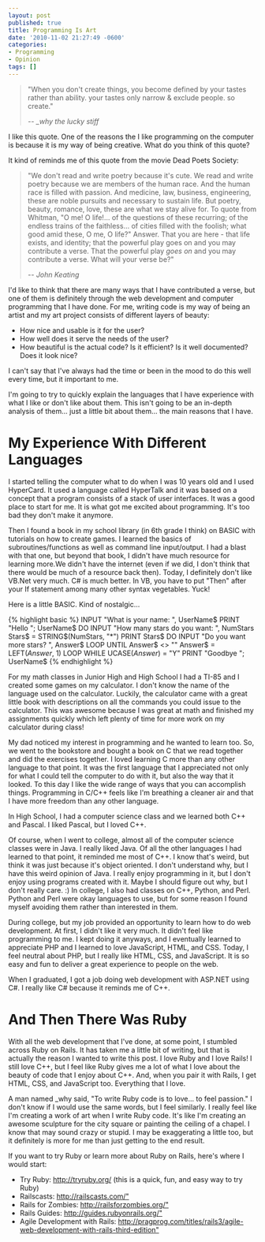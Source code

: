 ```yaml
---
layout: post
published: true
title: Programming Is Art
date: '2010-11-02 21:27:49 -0600'
categories:
- Programming
- Opinion
tags: []
---
```


> "When you don't create things, you become defined by your tastes rather than
> ability. your tastes only narrow & exclude people. so create."
>
> -- <cite>_why the lucky stiff</cite>

I like this quote. One of the reasons the I like programming on the computer is
because it is my way of being creative. What do you think of this quote?

It kind of reminds me of this quote from the movie Dead Poets Society:

> "We don't read and write poetry because it's cute. We read and write poetry
> because we are members of the human race. And the human race is filled with
> passion. And medicine, law, business, engineering, these are noble pursuits
> and necessary to sustain life. But poetry, beauty, romance, love, these are
> what we stay alive for. To quote from Whitman, "O me! O life!... of the
> questions of these recurring; of the endless trains of the faithless... of
> cities filled with the foolish; what good amid these, O me, O life?" Answer.
> That you are here - that life exists, and identity; that the powerful play
> goes on and you may contribute a verse. That the powerful play _goes
> on_ and you may contribute a verse. What will your verse be?"
>
> -- <cite>John Keating</cite>

I'd like to think that there are many ways that I have contributed a verse, but
one of them is definitely through the web development and computer programming
that I have done. For me, writing code is my way of being an artist and my art
project consists of different layers of beauty:

* How nice and usable is it for the user?
* How well does it serve the needs of the user?
* How beautiful is the actual code? Is it efficient? Is it well documented?
  Does it look nice?

I can't say that I've always had the time or been in the mood to do this well
every time, but it important to me.

I'm going to try to quickly explain the languages that I have experience with
what I like or don't like about them. This isn't going to be an in-depth
analysis of them... just a little bit about them... the main reasons that I
have.

# My Experience With Different Languages

I started telling the computer what to do when I was 10 years old and I used
HyperCard. It used a language called HyperTalk and it was based on a concept
that a program consists of a stack of user interfaces. It was a good place to
start for me. It is what got me excited about programming. It's too bad they
don't make it anymore.

Then I found a book in my school library (in 6th grade I think) on BASIC with
tutorials on how to create games. I learned the basics of subroutines/functions
as well as command line input/output. I had a blast with that one, but beyond
that book, I didn't have much resource for learning more.We didn't have the
internet (even if we did, I don't think that there would be much of a resource
back then). Today, I definitely don't like VB.Net very much. C# is much better.
In VB, you have to put "Then" after your If statement among many other syntax
vegetables. Yuck!

Here is a little BASIC. Kind of nostalgic...

{% highlight basic %}
INPUT "What is your name: ", UserName$
PRINT "Hello "; UserName$
DO
  INPUT "How many stars do you want: ", NumStars
  Stars$ = STRING$(NumStars, "*")
  PRINT Stars$
  DO
    INPUT "Do you want more stars? ", Answer$
  LOOP UNTIL Answer$ <> ""
  Answer$ = LEFT$(Answer$, 1)
LOOP WHILE UCASE$(Answer$) = "Y"
PRINT "Goodbye "; UserName$
{% endhighlight %}

For my math classes in Junior High and High School I had a TI-85 and I created
some games on my calculator. I don't know the name of the language used on the
calculator. Luckily, the calculator came with a great little book with
descriptions on all the commands you could issue to the calculator. This was
awesome because I was great at math and finished my assignments quickly which
left plenty of time for more work on my calculator during class!

My dad noticed my interest in programming and he wanted to learn too. So, we
went to the bookstore and bought a book on C that we read together and did the
exercises together. I loved learning C more than any other language to that
point. It was the first language that I appreciated not only for what I could
tell the computer to do with it, but also the way that it looked. To this day I
like the wide range of ways that you can accomplish things. Programming in
C/C++ feels like I'm breathing a cleaner air and that I have more freedom than
any other language.

In High School, I had a computer science class and we learned both C++ and
Pascal. I liked Pascal, but I loved C++.

Of course, when I went to college, almost all of the computer science classes
were in Java. I really liked Java. Of all the other languages I had learned to
that point, it reminded me most of C++. I know that's weird, but think it was
just because it's object oriented. I don't understand why, but I have this
weird opinion of Java. I really enjoy programming in it, but I don't enjoy
using programs created with it. Maybe I should figure out why, but I don't
really care. :) In college, I also had classes on C++, Python, and Perl. Python
and Perl were okay languages to use, but for some reason I found myself
avoiding them rather than interested in them.

During college, but my job provided an opportunity to learn how to do web
development. At first, I didn't like it very much. It didn't feel like
programming to me. I kept doing it anyways, and I eventually learned to
appreciate PHP and I learned to love JavaScript, HTML, and CSS. Today, I feel
neutral about PHP, but I really like HTML, CSS, and JavaScript. It is so easy
and fun to deliver a great experience to people on the web.

When I graduated, I got a job doing web development with ASP.NET using C#. I
really like C# because it reminds me of C++.

# And Then There Was Ruby

With all the web development that I've done, at some point, I stumbled across
Ruby on Rails. It has taken me a little bit of writing, but that is actually
the reason I wanted to write this post. I love Ruby and I love Rails! I still
love C++, but I feel like Ruby gives me a lot of what I love about the beauty
of code that I enjoy about C++. And, when you pair it with Rails, I get HTML,
CSS, and JavaScript too. Everything that I love.

A man named _why said, "To write Ruby code is to love... to feel passion." I
don't know if I would use the same words, but I feel similarly. I really feel
like I'm creating a work of art when I write Ruby code. It's like I'm creating
an awesome sculpture for the city square or painting the ceiling of a chapel. I
know that may sound crazy or stupid. I may be exaggerating a little too, but it
definitely is more for me than just getting to the end result.

If you want to try Ruby or learn more about Ruby on Rails, here's where I would start:

* Try Ruby: <http://tryruby.org/> (this is a quick, fun, and easy way to try Ruby)
* Railscasts: <http://railscasts.com/">
* </a>Rails for Zombies: <http://railsforzombies.org/">
* Rails Guides: <http://guides.rubyonrails.org/">
* Agile Development with Rails: <http://pragprog.com/titles/rails3/agile-web-development-with-rails-third-edition">
